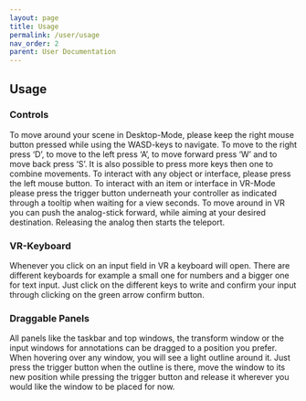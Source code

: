 ```yaml
---
layout: page
title: Usage
permalink: /user/usage
nav_order: 2
parent: User Documentation
---
```


## Usage

### Controls

To move around your scene in Desktop-Mode, please keep the right mouse button pressed while using the WASD-keys to navigate. To move to the right press ‘D’, to move to the left press ‘A’, to move forward press ‘W’ and to move back press ‘S’. It is also possible to press more keys then one to combine movements. To interact with any object or interface, please press the left mouse button.
To interact with an item or interface in VR-Mode please press the trigger button underneath your controller as indicated through a tooltip when waiting for a view seconds. To move around in VR you can push the analog-stick forward, while aiming at your desired destination. Releasing the analog then starts the teleport.

### VR-Keyboard

Whenever you click on an input field in VR a keyboard will open. There are different keyboards for example a small one for numbers and a bigger one for text input. Just click on the different keys to write and confirm your input through clicking on the green arrow confirm button.

### Draggable Panels

All panels like the taskbar and top windows, the transform window or the input windows for annotations can be dragged to a position you prefer. When hovering over any window, you will see a light outline around it. Just press the trigger button when the outline is there, move the window to its new position while pressing the trigger button and release it wherever you would like the window to be placed for now.
